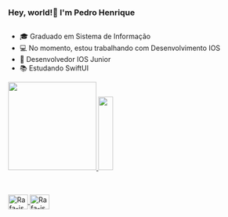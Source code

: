 ### Hey, world!👋  I'm Pedro Henrique  
##





- 🎓 Graduado em Sistema de Informação
- 💻 No momento, estou trabalhando com Desenvolvimento IOS 
- 🏅 Desenvolvedor IOS Junior
- 📚 Estudando SwiftUI


<div>
  <a href="https://github.com/let-pedro">
  <img height="180em" src="https://github-readme-stats.vercel.app/api?username=let-pedro&show_icons=true&theme=dracula&include_all_commits=true&cont_private=true"/>  <img height="150em" width="30em" src="https://github-readme-stats.vercel.app/api/top-langs/?username=let-pedro&layout=compact&langs_count=16&theme=dracula"/>
</div>
  
## 
  
 <div style="display: inline_block"><br>
   <img align="center" alt="Rafa-js" height="30" width="40" src="https://cdn.jsdelivr.net/gh/devicons/devicon/icons/swift/swift-original.svg"/>
   <img align="center" alt="Rafa-js" height="30" width="40" src="https://cdn.jsdelivr.net/gh/devicons/devicon/icons/firebase/firebase-plain-wordmark.svg"/>
 </div>  
                                                                 
                                                            
                                                                 
